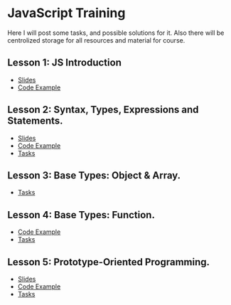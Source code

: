 # JavaScript Training
Here I will post some tasks, and possible solutions for it. 
Also there will be centrolized storage for all resources and material for course.

## Lesson 1: JS Introduction
  - [Slides](http://slides.com/diodredd/deck/fullscreen)
  - [Code Example](https://plnkr.co/edit/0cJ2AyADN4p7Mixf4UsP)

## Lesson 2: Syntax, Types, Expressions and Statements.
  - [Slides](http://slides.com/diodredd/deck-1)
  - [Code Example](https://plnkr.co/edit/wyHA8CCYSyrOYUIfXtj9)
  - [Tasks](https://github.com/DioDread/JavaScript-training/blob/master/task1/description.md)

## Lesson 3: Base Types: Object & Array.
  - [Tasks](https://github.com/DioDread/JavaScript-training/blob/master/task2-3/description.md)

## Lesson 4: Base Types: Function.
  - [Code Example](http://plnkr.co/edit/FmbeLm2PHuP3NNRgcAhe?p=preview)
  - [Tasks](https://github.com/DioDread/JavaScript-training/blob/master/task2-3/description.md)

## Lesson 5: Prototype-Oriented Programming.
  - [Slides](http://slides.com/diodredd/deck-3)
  - [Code Example](#)
  - [Tasks](#)
